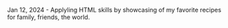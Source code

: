 Jan 12, 2024 - Applyling HTML skills by showcasing of my favorite recipes for family, friends, the world.